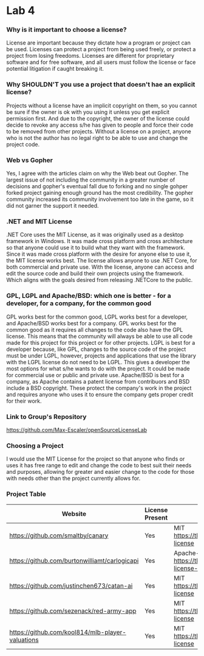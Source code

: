 # Lab 4

### Why is it important to choose a license?
  License are important because they dictate how a program or project can be used.  Licenses can protect a project from being used freely, or protect a project from losing freedoms.  Licenses are different for proprietary software and for free software, and all users must follow the license or face potential litigation if caught breaking it.

### Why SHOULDN'T you use a project that doesn't hae an explicit license?
  Projects without a license have an implicit copyright on them, so you cannot be sure if the owner is ok with you using it unless you get explicit permission first.  And due to the copyright, the owner of the license could decide to revoke any access s/he has given to people and force their code to be removed from other projects.  Without a license on a project, anyone who is not the author has no legal right to be able to use and change the project code.

### Web vs Gopher
  Yes, I agree with the articles claim on why the Web beat out Gopher.  The largest issue of not including the community in a greater number of decisions and gopher's eventual fall due to forking and no single gohper forked project gaining enough ground has the most credibility.  The gopher community increased its community involvement too late in the game, so it did not garner the support it needed.

### .NET and MIT License
  .NET Core uses the MIT License, as it was originally used as a desktop framework in Windows.  It was made cross platform and cross architecture so that anyone could use it to build what they want with the framework.  Since it was made cross platform with the desire for anyone else to use it, the MIT license works best.  The license allows anyone to use .NET Core, for both commercial and private use.  With the license, anyone can access and edit the source code and build their own projects using the framework.  Which aligns with the goals desired from releasing .NETCore to the public.

### GPL, LGPL and Apache/BSD: which one is better - for a developer, for a company, for the common good
  GPL works best for the common good, LGPL works best for a developer, and Apache/BSD works best for a company.  GPL works best for the common good as it requires all changes to the code also have the GPL license.  This means that the community will always be able to use all code made for this project for this project or for other projects.  LGPL is best for a developer because, like GPL, changes to the source code of the project must be under LGPL, however, projects and applications that use the library with the LGPL license do not need to be LGPL.  This gives a developer the most options for what s/he wants to do with the project.  It could be made for commercial use or public and private use.  Apache/BSD is best for a company, as Apache contains a patent license from contribuors and BSD include a BSD copyright.  These protect the company's work in the project and requires anyone who uses it to ensure the company gets proper credit for their work.

### Link to Group's Repository
  https://github.com/Max-Escaler/openSourceLicenseLab
  
### Choosing a Project
  I would use the MIT License for the project so that anyone who finds or uses it has free range to edit and change the code to best suit their needs and purposes, allowing for greater and easier change to the code for those with needs other than the project currently allows for.

### Project Table
| Website                                          | License Present | Licesne                                                                  |
|--------------------------------------------------|-----------------|--------------------------------------------------------------------------|
| https://github.com/smaltby/canary                | Yes             | MIT https://tldrlegal.com/license/mit-license                            |
| https://github.com/burtonwilliamt/carlogicapi    | Yes             | Apache-2.0 https://tldrlegal.com/license/apache-license-2.0-(apache-2.0) |
| https://github.com/justinchen673/catan-ai        | Yes             | MIT https://tldrlegal.com/license/mit-license                            |
| https://github.com/sezenack/red-army-app         | Yes             | MIT https://tldrlegal.com/license/mit-license                            |
| https://github.com/kool814/mlb-player-valuations | Yes             | MIT https://tldrlegal.com/license/mit-license                            |
